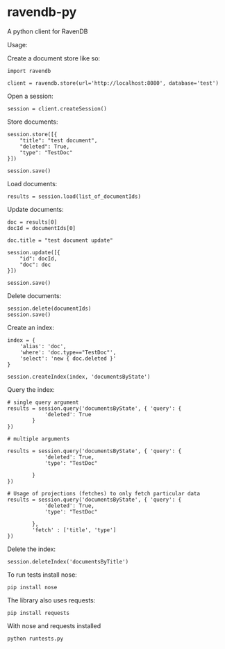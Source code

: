 ravendb-py
=======

A python client for RavenDB

Usage:

Create a document store like so:

	import ravendb

	client = ravendb.store(url='http://localhost:8080', database='test')

Open a session:

	session = client.createSession()

Store documents:

	session.store([{
        "title": "test document",
        "deleted": True,
        "type": "TestDoc"
    }])

	session.save()

Load documents:

	results = session.load(list_of_documentIds)


Update documents:

    doc = results[0]
    docId = documentIds[0]

    doc.title = "test document update"

    session.update([{
        "id": docId,
        "doc": doc
    }])

    session.save()

Delete documents:

 	session.delete(documentIds)
 	session.save()

Create an index:

	index = {
		'alias': 'doc',
		'where': 'doc.type=="TestDoc"',
		'select': 'new { doc.deleted }'
	}

    session.createIndex(index, 'documentsByState')

Query the index:

	# single query argument
	results = session.query('documentsByState', { 'query': {
		        'deleted': True
		    }
	})

	# multiple arguments

	results = session.query('documentsByState', { 'query': {
		        'deleted': True,
		        'type': "TestDoc"

		    }
	})

	# Usage of projections (fetches) to only fetch particular data
	results = session.query('documentsByState', { 'query': {
		        'deleted': True,
		        'type': "TestDoc"

		    },
		    'fetch' : ['title', 'type']
	})



Delete the index:

	session.deleteIndex('documentsByTitle')

To run tests install nose:

    pip install nose

The library also uses requests:

	pip install requests

With nose and requests installed

	python runtests.py
